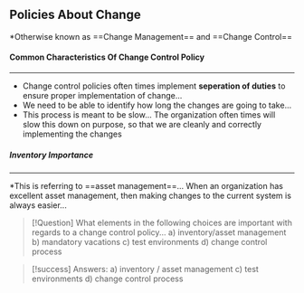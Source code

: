 ## Policies About Change 
*Otherwise known as ==Change Management== and ==Change Control==

#### Common Characteristics Of Change Control Policy 
---
- Change control policies often times implement **seperation of duties** to ensure proper implementation of change... 
- We need to be able to identify how long the changes are going to take... 
- This process is meant to be slow... The organization often times will slow this down on purpose, so that we are cleanly and correctly implementing the changes

##### Inventory Importance
---
*This is referring to ==asset management==... When an organization has excellent asset management, then making changes to the current system is always easier... 


>[!Question] What elements in the following choices are important with regards to a change control policy... 
>	a) inventory/asset management 
>	b) mandatory vacations 
>	c) test environments
>	d) change control process 

>[!success] Answers: 
>	a) inventory / asset management 
>	c) test environments 
>	d) change control process 

